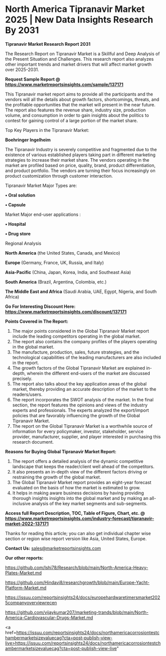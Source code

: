  # North America Tipranavir Market 2025 | New Data Insights Research By 2031

<strong>Tipranavir Market Research Report 2031</strong>

The Research Report on Tipranavir Market is a Skillful and Deep Analysis of the Present Situation and Challenges. This research report also analyzes other important trends and market drivers that will affect market growth over 2025-2031.

<strong>Request Sample Report @ <a href=https://www.marketreportsinsights.com/sample/137171>https://www.marketreportsinsights.com/sample/137171</a></strong>

This Tipranavir market report aims to provide all the participants and the vendors will all the details about growth factors, shortcomings, threats, and the profitable opportunities that the market will present in the near future. The report also features the revenue share, industry size, production volume, and consumption in order to gain insights about the politics to contest for gaining control of a large portion of the market share.

Top Key Players in the Tipranavir Market:

<strong>Boehringer Ingelheim</strong>

The Tipranavir Industry is severely competitive and fragmented due to the existence of various established players taking part in different marketing strategies to increase their market share. The vendors operating in the market are profiled based on price, quality, brand, product differentiation, and product portfolio. The vendors are turning their focus increasingly on product customization through customer interaction.

Tipranavir Market Major Types are:

<strong>• Oral solution

• Capsule</strong>

Market Major end-user applications :

<strong>• Hospital

• Drug store</strong>

Regional Analysis

</u><strong><b>North America</b></strong> (the United States, Canada, and Mexico)

<strong><b>Europe </b></strong>(Germany, France, UK, Russia, and Italy)

<strong><b>Asia-Pacific</b></strong> (China, Japan, Korea, India, and Southeast Asia)

<strong><b>South America</b></strong> (Brazil, Argentina, Colombia, etc.)

<strong><b>The Middle East and Africa</b></strong> (Saudi Arabia, UAE, Egypt, Nigeria, and South Africa)

<strong>Go For Interesting Discount Here: <a href=https://www.marketreportsinsights.com/discount/137171>https://www.marketreportsinsights.com/discount/137171</a></strong>

<strong>Points Covered in The Report:</strong>
<ol>
  <li>The major points considered in the Global Tipranavir Market report include the leading competitors operating in the global market.</li>
  <li>The report also contains the company profiles of the players operating in the global market.</li>
  <li>The manufacture, production, sales, future strategies, and the technological capabilities of the leading manufacturers are also included in the report.</li>
  <li>The growth factors of the Global Tipranavir Market are explained in-depth, wherein the different end-users of the market are discussed precisely.</li>
  <li>The report also talks about the key application areas of the global market, thereby providing an accurate description of the market to the readers/users.</li>
  <li>The report incorporates the SWOT analysis of the market. In the final section, the report features the opinions and views of the industry experts and professionals. The experts analyzed the export/import policies that are favorably influencing the growth of the Global Tipranavir Market.</li>
  <li>The report on the Global Tipranavir Market is a worthwhile source of information for every policymaker, investor, stakeholder, service provider, manufacturer, supplier, and player interested in purchasing this research document.</li>
</ol>
<strong>Reasons for Buying Global Tipranavir Market Report:</strong>

<ol>
  <li>The report offers a detailed analysis of the dynamic competitive landscape that keeps the reader/client well ahead of the competitors.</li>
  <li>It also presents an in-depth view of the different factors driving or restraining the growth of the global market.</li>
  <li>The Global Tipranavir Market report provides an eight-year forecast evaluated on the basis of how the market is estimated to grow.</li>
  <li>It helps in making aware business decisions by having providing thorough insights insights into the global market and by making an all-inclusive analysis of the key market segments and sub-segments.</li>
</ol>
<strong>Access full Report Description, TOC, Table of Figure, Chart, etc. @ <a href=https://www.marketreportsinsights.com/industry-forecast/tipranavir-market-2022-137171>https://www.marketreportsinsights.com/industry-forecast/tipranavir-market-2022-137171</a></strong>


Thanks for reading this article; you can also get individual chapter wise section or region wise report version like Asia, United States, Europe.

<strong>Contact Us:</strong>
sales@marketreportsinsights.com

<strong>Our other reports:</strong>

<a href=https://github.com/Ishi78/Research/blob/main/North-America-Heavy-Plates-Market.md>https://github.com/Ishi78/Research/blob/main/North-America-Heavy-Plates-Market.md</a>

<a href=https://github.com/Hindavi8/researchgrowth/blob/main/Europe-Yacht-Platform-Market.md>https://github.com/Hindavi8/researchgrowth/blob/main/Europe-Yacht-Platform-Market.md</a>

<a href=https://issuu.com/reportsinsights24/docs/europehardwaretimersmarket2025companyoverviewrecen>https://issuu.com/reportsinsights24/docs/europehardwaretimersmarket2025companyoverviewrecen</a>

<a href=https://github.com/vijaykumar207/marketing-trands/blob/main/North-America-Cardiovascular-Drugs-Market.md>https://github.com/vijaykumar207/marketing-trands/blob/main/North-America-Cardiovascular-Drugs-Market.md</a>

<a href=https://issuu.com/reportsinsights24/docs/northamericacorrosiontestchambermarketsizevaluecag?cta=post-publish-view-live>https://issuu.com/reportsinsights24/docs/northamericacorrosiontestchambermarketsizevaluecag?cta=post-publish-view-live</a>"
